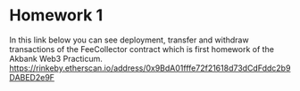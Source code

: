# Homework 1

In this link below you can see deployment, transfer and withdraw transactions of the FeeCollector contract which is first homework of the Akbank Web3 Practicum.
https://rinkeby.etherscan.io/address/0x9BdA01fffe72f21618d73dCdFddc2b9DABED2e9F
